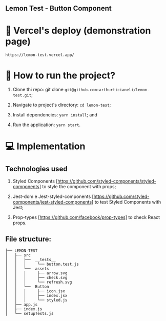 ## Lemon Test - Button Component

# :mag_right: Vercel's deploy (demonstration page)

`https://lemon-test.vercel.app/`

# :rocket: How to run the project?

1. Clone thi repo: git clone `git@github.com:arthurticianeli/lemon-test.git`;

2. Navigate to project's directory: `cd lemon-test`;

3. Install dependencies: `yarn install`; and

4. Run the application: `yarn start`.

# :computer: Implementation

## Technologies used

1. Styled Components [https://github.com/styled-components/styled-components] to style the component with props;

2. Jest-dom e Jest-styled-components [https://github.com/styled-components/jest-styled-components] to test Styled Components with Jest;

3. Prop-types [https://github.com/facebook/prop-types] to check React props.

## File structure:
```
├── LEMON-TEST
│   ├── src
│   │   ├──  __tests__
│   │   │     └── button.test.js
│   │   └──  assets
│   │   │     ├── arrow.svg
│   │   │     ├── check.svg
│   │   │     └── refresh.svg
│   │   └──  Button
│   │   │     ├── icon.jsx
│   │   │     ├── index.jsx
│   │   │     └── styled.js
│   ├── app.js
│   ├── index.js
│   └── setupTests.js





